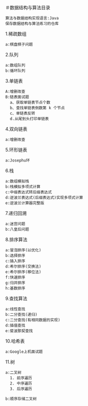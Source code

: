   ＃数据结构与算法目录

    算法与数据结构实现语言:Java
    保存数据结构与算法练习的仓库

  1.稀疏数组
  
    a:棋盘棋子问题
  
  2.队列
   
    a:数组队列
    b:循环队列
    
  3.单链表
  
    A:增删改查
    B:链表面试题
      a、获取单链表节点个数
      b、查找单链表倒数第 k 个节点
      c、单链表反转
      d.从尾到头打印单链表
      
   4.双向链表  
   
    a:增删改查
    
   5.环形链表
   
    a:Josephu环
    
   6.栈
   
    a:数组模拟栈
    b:栈模拟多项式计算
    c:中缀表达式转后缀表达式
    d:逆波兰表达式(后缀表达式)实现多项式计算
    e:逆波兰计算器完整版
    
   7.递归回溯
   
    a:迷宫问题
    b:八皇后问题
   
   8.排序算法
    
    a:冒泡排序(以优化)
    b:选择排序
    c:插入排序
    d:希尔排序(交换法)
    e:希尔排序(移位法)
    f:快速排序
    g:归并排序
    h:基数排序

  9.查找算法
  
    a:线性查找
    b:二分查找(递归)
    c:二分查找(有相同数据的实现)   
    d:插值查找
    e:斐波那契查找
    
  10.哈希表
    
    a:Google上机面试题
  
  11.树
  
    a:二叉树
      1. 前序遍历
      2. 中序遍历
      3. 后序遍历
      
    b:顺序存储二叉树
